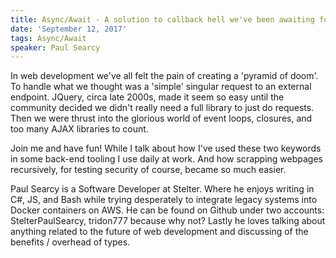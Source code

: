 ```yaml
---
title: Async/Await - A solution to callback hell we've been awaiting for.
date: 'September 12, 2017'
tags: Async/Await
speaker: Paul Searcy
---
```

In web development we've all felt the pain of creating a 'pyramid of doom'. To handle what we thought was a 'simple' singular request to an external endpoint. JQuery, circa late 2000s, made it seem so easy until the community decided we didn't really need a full library to just do requests. Then we  were thrust into the glorious world of event loops, closures, and too many AJAX libraries to count.
 
Join me and have fun! While I  talk about how I've used these two keywords in some back-end tooling I use daily at work. And how scrapping webpages recursively, for testing security of course, became so much easier. 
 
Paul Searcy is a Software Developer at Stelter. Where he enjoys writing in C#, JS, and Bash while trying desperately to integrate legacy systems into Docker containers on AWS. He can be found on Github under two accounts: StelterPaulSearcy, tridon777 because why not? Lastly he loves talking about anything related to the future of web development and discussing of the benefits / overhead of types.


